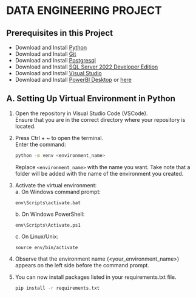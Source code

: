 # DATA ENGINEERING PROJECT

## Prerequisites in this Project
- Download and Install [Python](https://www.python.org/downloads/)
- Download and Install [Git](https://git-scm.com/downloads)
- Download and Install [Postgresql](https://www.postgresql.org/download/)
- Download and Install [SQL Server 2022 Developer Edition](https://www.microsoft.com/en-us/sql-server/sql-server-downloads)
- Download and Install [Visual Studio](https://visualstudio.microsoft.com/downloads/)
- Download and Install [PowerBI Desktop](https://powerbi.microsoft.com/en-us/downloads/) or [here](https://apps.microsoft.com/store/detail/)


## A. Setting Up Virtual Environment in Python
1. Open the repository in Visual Studio Code (VSCode).<br>
    Ensure that you are in the correct directory where your repository is located.

2. Press Ctrl + ~ to open the terminal.  
    Enter the command:  

    ```bash
    python -m venv <environment_name>
    ```  

    Replace ```<environment_name>``` with the name you want. 
    Take note that a folder will be added with the name of the environment you created. 

3. Activate the virtual environment:  
    a. On Windows command prompt: 

    ```
    env\Scripts\activate.bat
    ```
    b. On Windows PowerShell:  

    ```
    env\Scripts\Activate.ps1
    ```
    c. On Linux/Unix:  

    ```
    source env/bin/activate
    ```

4. Observe that the environment name (<your_environment_name>) appears on the left side before the command prompt.
5. You can now install packages listed in your requirements.txt file. 

    ```bash
    pip install -r requirements.txt
    ```

    